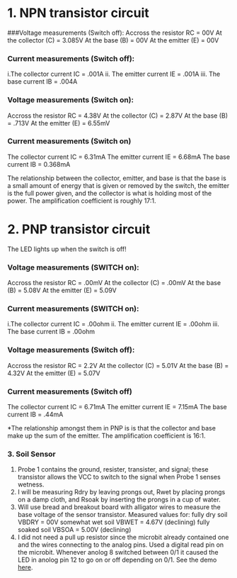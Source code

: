 
# 1. NPN transistor circuit
###Voltage measurements (Switch off):
Accross the resistor RC = 00V
At the collector (C) = 3.085V
At the base (B) = 00V
At the emitter (E) = 00V

### Current measurements (Switch off): 
i.The collector current IC = .001A
ii. The emitter current IE = .001A
iii. The base current IB = .004A

### Voltage measurements (Switch on):
Accross the resistor RC = 4.38V
At the collector (C) = 2.87V
At the base (B) = .713V
At the emitter (E) = 6.55mV

### Current measurements (Switch on)
The collector current IC = 6.31mA
The emitter current IE = 6.68mA 
The base current IB = 0.368mA

The relationship between the collector, emitter, and base is that the base is a small amount of energy that is given or removed by the switch, the emitter is the full power given, and the collector is what is holding most of the power.
The amplification coefficient is roughly 17:1.

# 2. PNP transistor circuit
The LED lights up when the switch is off!
  
### Voltage measurements (SWITCH on):
Accross the resistor RC = .00mV
At the collector (C) = .00mV
At the base (B) = 5.08V
At the emitter (E) = 5.09V

### Current measurements (SWITCH on): 
i.The collector current IC = .00ohm
ii. The emitter current IE = .00ohm
iii. The base current IB = .00ohm

### Voltage measurements (Switch off):
Accross the resistor RC = 2.2V
At the collector (C) = 5.01V
At the base (B) = 4.32V
At the emitter (E) = 5.07V

### Current measurements (Switch off)
The collector current IC = 6.71mA
The emitter current IE = 7.15mA
The base current IB = .44mA

*The relationship amongst them in PNP is is that the collector and base make up the sum of the emitter.
The amplification coefficient is 16:1.

### 3. Soil Sensor
 1) Probe 1 contains the ground, resister, transister, and signal; these transistor allows the VCC to switch to the signal when Probe 1     senses wetness. 
 2) I will be measuring Rdry by leaving prongs out, Rwet by placing prongs on a damp cloth, and Rsoak by inserting the prongs in a cup     of water.
  3) Will use bread and breakout board with alligator wires to measure the base voltage of the sensor transistor. 
  Measured values for:
  fully dry soil VBDRY = 00V 
  somewhat wet soil VBWET = 4.67V (declining)
  fully soaked soil VBSOA = 5.00V (declining)
  4) I did not need a pull up resistor since the microbit already contained one and the wires connecting to the analog pins. Used a digital read pin on the microbit. Whenever anolog 8 switched between 0/1 it caused the LED in anolog pin 12 to go on or off depending on 0/1. See the demo [here](https://imgur.com/gallery/IxgBkvT).
  

